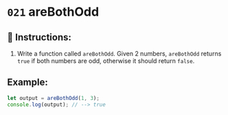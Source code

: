 # `021` areBothOdd

## 📝 Instructions:

1. Write a function called `areBothOdd`. Given 2 numbers, `areBothOdd` returns `true` if both numbers are odd, otherwise it should return `false`.

## Example:

```Javascript
let output = areBothOdd(1, 3);
console.log(output); // --> true
```
